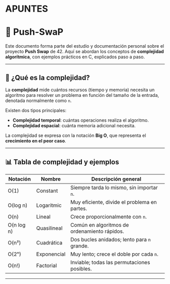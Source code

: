 # APUNTES

# 🧠 Push-SwaP

Este documento forma parte del estudio y documentación personal sobre el proyecto **Push Swap** de 42. Aquí se abordan los conceptos de **complejidad algorítmica**, con ejemplos prácticos en C, explicados paso a paso.

---

## 📌 ¿Qué es la complejidad?

La **complejidad** mide cuántos recursos (tiempo y memoria) necesita un algoritmo para resolver un problema en función del tamaño de la entrada, denotada normalmente como `n`.

Existen dos tipos principales:

- **Complejidad temporal**: cuántas operaciones realiza el algoritmo.
- **Complejidad espacial**: cuánta memoria adicional necesita.

La complejidad se expresa con la notación **Big O**, que representa el **crecimiento en el peor caso**.

---

## 📊 Tabla de complejidad y ejemplos

| Notación     | Nombre         | Descripción general                         |
|--------------|----------------|---------------------------------------------|
| O(1)         | Constant       | Siempre tarda lo mismo, sin importar `n`.   |
| O(log n)     | Logaritmic     | Muy eficiente, divide el problema en partes.|
| O(n)         | Lineal         | Crece proporcionalmente con `n`.            |
| O(n log n)   | Quasilineal    | Común en algoritmos de ordenamiento rápidos.|
| O(n²)        | Cuadrática     | Dos bucles anidados; lento para `n` grande. |
| O(2ⁿ)        | Exponencial    | Muy lento; crece el doble por cada `n`.     |
| O(n!)        | Factorial      | Inviable; todas las permutaciones posibles. |

---

